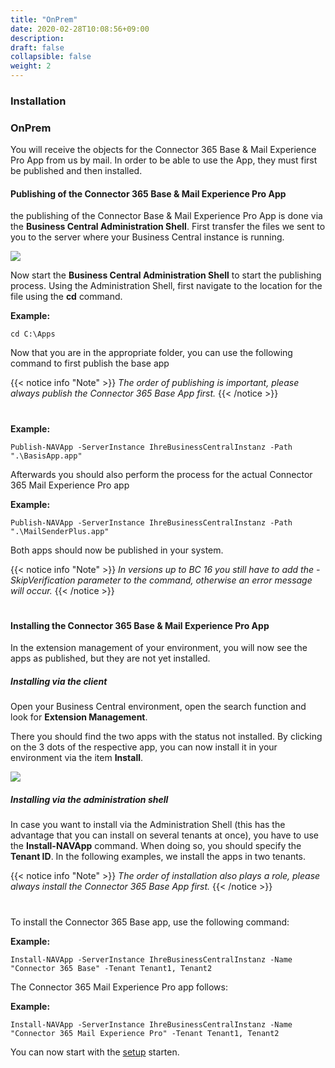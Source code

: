 ```yaml
---
title: "OnPrem"
date: 2020-02-28T10:08:56+09:00
description: 
draft: false
collapsible: false
weight: 2
---
```

### Installation

### OnPrem
You will receive the objects for the Connector 365 Base & Mail Experience Pro App from us by mail. In order to be able to use the App, they must first be published and then installed.

#### Publishing of the Connector 365 Base & Mail Experience Pro App
the publishing of the Connector Base & Mail Experience Pro App is done via the **Business Central Administration Shell**. First transfer the files we sent to you to the server where your Business Central instance is running.

![](images/apps/adminshell.PNG)

Now start the **Business Central Administration Shell** to start the publishing process. Using the Administration Shell, first navigate to the location for the file using the **cd** command.

**Example:**

```cd C:\Apps```

Now that you are in the appropriate folder, you can use the following command to first publish the base app

{{< notice info "Note" >}}
 _The order of publishing is important, please always publish the Connector 365 Base App first._
{{< /notice >}}
#

**Example:**

```Publish-NAVApp -ServerInstance IhreBusinessCentralInstanz -Path ".\BasisApp.app"```

Afterwards you should also perform the process for the actual Connector 365 Mail Experience Pro app

**Example:**

```Publish-NAVApp -ServerInstance IhreBusinessCentralInstanz -Path ".\MailSenderPlus.app"```

Both apps should now be published in your system.

{{< notice info "Note" >}}
 _In versions up to BC 16 you still have to add the -SkipVerification parameter to the command, otherwise an error message will occur._
{{< /notice >}}
#

#### Installing the Connector 365 Base & Mail Experience Pro App
In the extension management of your environment, you will now see the apps as published, but they are not yet installed.

##### Installing via the client
Open your Business Central environment, open the search function and look for **Extension Management**.

There you should find the two apps with the status not installed. By clicking on the 3 dots of the respective app, you can now install it in your environment via the item **Install**.

![](images/apps/appinstallen.PNG)

##### Installing via the administration shell
In case you want to install via the Administration Shell (this has the advantage that you can install on several tenants at once), you have to use the **Install-NAVApp** command. When doing so, you should specify the **Tenant ID**. In the following examples, we install the apps in two tenants.

{{< notice info "Note" >}}
 _The order of installation also plays a role, please always install the Connector 365 Base App first._
{{< /notice >}}
#

To install the Connector 365 Base app, use the following command:

**Example:**

```Install-NAVApp -ServerInstance IhreBusinessCentralInstanz -Name "Connector 365 Base" -Tenant Tenant1, Tenant2```

The Connector 365 Mail Experience Pro app follows:

**Example:**

```Install-NAVApp -ServerInstance IhreBusinessCentralInstanz -Name "Connector 365 Mail Experience Pro" -Tenant Tenant1, Tenant2```

You can now start with the [setup](/en-us/apps/mail-experience-pro/first-steps/setup/) starten.



